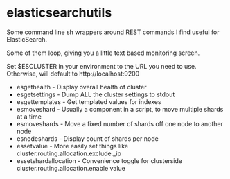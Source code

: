 # elasticsearchutils

Some command line sh wrappers around REST commands I find useful for ElasticSearch.

Some of them loop, giving you a little text based monitoring screen.

Set $ESCLUSTER in your environment to the URL you need to use.
Otherwise, will default to http://localhost:9200

* esgethealth - Display overall health of cluster
* esgetsettings - Dump ALL the cluster settings to stdout
* esgettemplates - Get templated values for indexes
* esmoveshard - Usually a component in a script, to move multiple shards at a time
* esmoveshards - Move a fixed number of shards off one node to another node
* esnodeshards - Display count of shards per node
* essetvalue - More easily set things like cluster.routing.allocation.exclude._ip 
* essetshardallocation - Convenience toggle for clusterside cluster.routing.allocation.enable value
